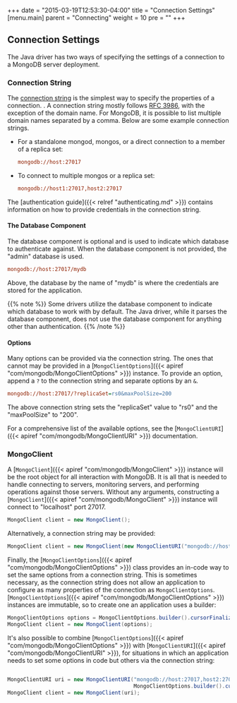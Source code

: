 +++
date = "2015-03-19T12:53:30-04:00"
title = "Connection Settings"
[menu.main]
  parent = "Connecting"
  weight = 10
  pre = "<i class='fa'></i>"
+++

## Connection Settings

The Java driver has two ways of specifying the settings of a connection to a MongoDB server deployment.

### Connection String

The [connection string](http://docs.mongodb.org/manual/reference/connection-string/) is the simplest way to specify the properties of a 
connection. . A connection string mostly follows [RFC 3986](http://tools.ietf.org/html/rfc3986), with the exception of the domain name.
 For MongoDB, it is possible to list multiple domain names separated by a comma. Below are some example connection strings.


- For a standalone mongod, mongos, or a direct connection to a member of a replica set:

	```ini
	mongodb://host:27017
	```

- To connect to multiple mongos or a replica set:

	```ini
	mongodb://host1:27017,host2:27017
	```

The [authentication guide]({{< relref "authenticating.md" >}}) contains information on how to provide credentials in the connection string.

#### The Database Component

The database component is optional and is used to indicate which database to authenticate against. When the database component is not
provided, the "admin" database is used.

```ini
mongodb://host:27017/mydb
```

Above, the database by the name of "mydb" is where the credentials are stored for the application.

{{% note %}}
Some drivers utilize the database component to indicate which database to work with by default. The Java driver, while it parses the 
database component, does not use the database component for anything other than authentication.
{{% /note %}}

#### Options

Many options can be provided via the connection string. The ones that cannot may be provided in a 
[`MongoClientOptions`]({{< apiref "com/mongodb/MongoClientOptions" >}}) instance. To
provide an option, append a `?` to the connection string and separate options by an `&`.

```ini
mongodb://host:27017/?replicaSet=rs0&maxPoolSize=200
```

The above connection string sets the "replicaSet" value to "rs0" and the "maxPoolSize" to "200".

For a comprehensive list of the available options, see the [`MongoClientURI`]({{< apiref "com/mongodb/MongoClientURI" >}}) documentation.  


### MongoClient

A [`MongoClient`]({{< apiref "com/mongodb/MongoClient" >}}) instance will be the root object for all interaction with MongoDB. It is all 
that is needed to handle connecting to servers, monitoring servers, and performing operations against those servers. Without any 
arguments, constructing a [`MongoClient`]({{< apiref "com/mongodb/MongoClient" >}}) instance will connect to "localhost" port 27017.  

```java
MongoClient client = new MongoClient();
```

Alternatively, a connection string may be provided:

```java
MongoClient client = new MongoClient(new MongoClientURI("mongodb://host:27017,host2:27017/?replicaSet=rs0"));
```

Finally, the [`MongoClientOptions`]({{< apiref "com/mongodb/MongoClientOptions" >}}) class provides an in-code way to set the same 
options from a connection string.  This is sometimes 
necessary, as the connection string does not allow an application to configure as many properties of the connection as 
`MongoClientOptions`.  
[`MongoClientOptions`]({{< apiref "com/mongodb/MongoClientOptions" >}}) instances are immutable, so to create one an application uses a
 builder: 

```java
MongoClientOptions options = MongoClientOptions.builder().cursorFinalizerEnabled(false).build();
MongoClient client = new MongoClient(options);
```

It's also possible to combine [`MongoClientOptions`]({{< apiref "com/mongodb/MongoClientOptions" >}}) with 
[`MongoClientURI`]({{< apiref "com/mongodb/MongoClientURI" >}}), for situations in which an application needs to set some options
in code but others via the connection string:

```java

MongoClientURI uri = new MongoClientURI("mongodb://host:27017,host2:27017/?replicaSet=rs0",
                                        MongoClientOptions.builder().cursorFinalizerEnabled(false))
MongoClient client = new MongoClient(uri);
```
